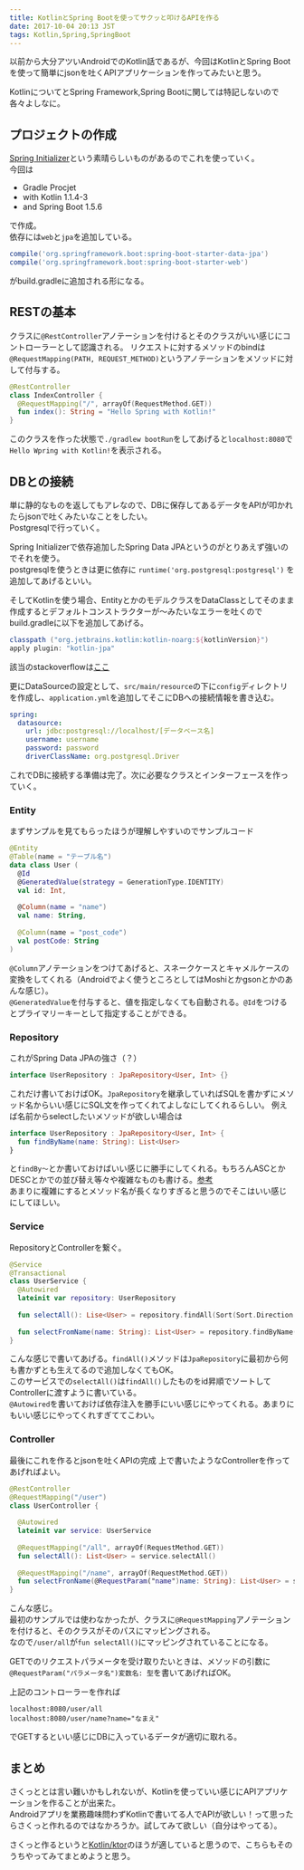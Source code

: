 ```yaml
---
title: KotlinとSpring Bootを使ってサクッと叩けるAPIを作る
date: 2017-10-04 20:13 JST
tags: Kotlin,Spring,SpringBoot
---
```


以前から大分アツいAndroidでのKotlin話であるが、今回はKotlinとSpring Bootを使って簡単にjsonを吐くAPIアプリケーションを作ってみたいと思う。  
  
KotlinについてとSpring Framework,Spring Bootに関しては特記しないので各々よしなに。
  
## プロジェクトの作成  
[Spring Initializer](http://start.spring.io)という素晴らしいものがあるのでこれを使っていく。  
今回は  

- Gradle Procjet  
- with Kotlin 1.1.4-3  
- and Spring Boot 1.5.6  

で作成。  
依存には`web`と`jpa`を追加している。

```groovy
compile('org.springframework.boot:spring-boot-starter-data-jpa')  
compile('org.springframework.boot:spring-boot-starter-web')  
```

がbuild.gradleに追加される形になる。  

## RESTの基本
クラスに`@RestController`アノテーションを付けるとそのクラスがいい感じにコントローラーとして認識される。
リクエストに対するメソッドのbindは`@RequestMapping(PATH, REQUEST_METHOD)`というアノテーションをメソッドに対して付与する。  

```kotlin
@RestController
class IndexController {
  @RequestMapping("/", arrayOf(RequestMethod.GET))
  fun index(): String = "Hello Spring with Kotlin!"
}
```

このクラスを作った状態で`./gradlew bootRun`をしてあげると`localhost:8080`で`Hello Wpring with Kotlin!`を表示される。

## DBとの接続
単に静的なものを返してもアレなので、DBに保存してあるデータをAPIが叩かれたらjsonで吐くみたいなことをしたい。  
Postgresqlで行っていく。  
  
Spring Initializerで依存追加したSpring Data JPAというのがとりあえず強いのでそれを使う。  
postgresqlを使うときは更に依存に `runtime('org.postgresql:postgresql')` を追加してあげるといい。  

そしてKotlinを使う場合、EntityとかのモデルクラスをDataClassとしてそのまま作成するとデフォルトコンストラクターが〜みたいなエラーを吐くのでbuild.gradleに以下を追加してあげる。  

```groovy
classpath ("org.jetbrains.kotlin:kotlin-noarg:${kotlinVersion}")
apply plugin: "kotlin-jpa"
```

該当のstackoverflowは[ここ](https://stackoverflow.com/questions/32038177/kotlin-with-jpa-default-constructor-hell)
  
更にDataSourceの設定として、`src/main/resource`の下に`config`ディレクトリを作成し、`application.yml`を追加してそこにDBへの接続情報を書き込む。  

```yml
spring:
  datasource:
    url: jdbc:postgresql://localhost/[データベース名]
    username: username
    password: password
    driverClassName: org.postgresql.Driver
```

これでDBに接続する準備は完了。次に必要なクラスとインターフェースを作っていく。  
  
### Entity
まずサンプルを見てもらったほうが理解しやすいのでサンプルコード  

```kotlin
@Entity
@Table(name = "テーブル名")
data class User (
  @Id
  @GeneratedValue(strategy = GenerationType.IDENTITY)
  val id: Int,
  
  @Column(name = "name")
  val name: String,
  
  @Column(name = "post_code")
  val postCode: String
)
```

`@Column`アノテーションをつけてあげると、スネークケースとキャメルケースの変換をしてくれる（Androidでよく使うところとしてはMoshiとかgsonとかのあんな感じ）。  
`@GeneratedValue`を付与すると、値を指定しなくても自動される。`@Id`をつけるとプライマリーキーとして指定することができる。  

### Repository
これがSpring Data JPAの強さ（？）

```kotlin
interface UserRepository : JpaRepository<User, Int> {}
```

これだけ書いておけばOK。`JpaRepository`を継承していればSQLを書かずにメソッド名からいい感じにSQL文を作ってくれてよしなにしてくれるらしい。
例えば名前からselectしたいメソッドが欲しい場合は  

```kotlin
interface UserRepository : JpaRepository<User, Int> {
  fun findByName(name: String): List<User>
}
```

と`findBy〜`とか書いておけばいい感じに勝手にしてくれる。もちろんASCとかDESCとかでの並び替え等々や複雑なものも書ける。[参考](http://dev.classmethod.jp/server-side/java/use_spring-boot-jpa-jpql/)  
あまりに複雑にするとメソッド名が長くなりすぎると思うのでそこはいい感じにしてほしい。  

### Service
RepositoryとControllerを繋ぐ。  

```kotlin
@Service
@Transactional
class UserService {
  @Autowired
  lateinit var repository: UserRepository
  
  fun selectAll(): Lise<User> = repository.findAll(Sort(Sort.Direction.ASC, "id"))
  
  fun selectFromName(name: String): List<User> = repository.findByName(name)
}
```

こんな感じで書いてあげる。`findAll()`メソッドは`JpaRepository`に最初から何も書かずとも生えてるので追加しなくてもOK。  
このサービスでの`selectAll()`は`findAll()`したものをid昇順でソートしてControllerに渡すように書いている。  
`@Autowired`を書いておけば依存注入を勝手にいい感じにやってくれる。あまりにもいい感じにやってくれすぎててこわい。  
  
### Controller
最後にこれを作るとjsonを吐くAPIの完成
上で書いたようなControllerを作ってあげればよい。  

```kotlin
@RestController
@RequestMapping("/user")
class UserController {
  
  @Autowired
  lateinit var service: UserService
  
  @RequestMapping("/all", arrayOf(RequestMethod.GET))
  fun selectAll(): List<User> = service.selectAll()
  
  @RequestMapping("/name", arrayOf(RequestMethod.GET))
  fun selectFronName(@RequestParam("name")name: String): List<User> = service.selectFromName(name)
}
```

こんな感じ。  
最初のサンプルでは使わなかったが、クラスに`@RequestMapping`アノテーションを付けると、そのクラスがそのパスにマッピングされる。  
なので`/user/all`が`fun selectAll()`にマッピングされていることになる。  
  
GETでのリクエストパラメータを受け取りたいときは、メソッドの引数に`@RequestParam("パラメータ名")変数名: 型`を書いてあげればOK。  

上記のコントローラーを作れば   

`localhost:8080/user/all`  
`localhost:8080/user/name?name="なまえ"` 

でGETするといい感じにDBに入っているデータが適切に取れる。  

## まとめ
さくっととは言い難いかもしれないが、Kotlinを使っていい感じにAPIアプリケーションを作ることが出来た。  
Androidアプリを業務趣味問わずKotlinで書いてる人でAPIが欲しい！って思ったらさくっと作れるのではなかろうか。試してみて欲しい（自分はやってる）。  
  
さくっと作るというと[Kotlin/ktor](https://github.com/Kotlin/ktor)のほうが適していると思うので、こちらもそのうちやってみてまとめようと思う。